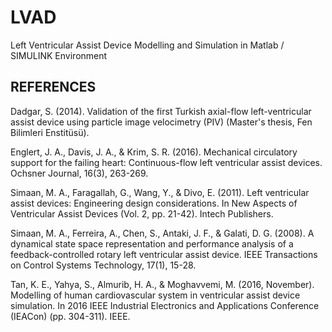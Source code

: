 # LVAD
Left Ventricular Assist Device Modelling and Simulation in Matlab / SIMULINK Environment

## REFERENCES

Dadgar, S. (2014). Validation of the first Turkish axial-flow left-ventricular assist device using particle image velocimetry (PIV) (Master's thesis, Fen Bilimleri Enstitüsü).

Englert, J. A., Davis, J. A., & Krim, S. R. (2016). Mechanical circulatory support for the failing heart: Continuous-flow left ventricular assist devices. Ochsner Journal, 16(3), 263-269.

Simaan, M. A., Faragallah, G., Wang, Y., & Divo, E. (2011). Left ventricular assist devices: Engineering design considerations. In New Aspects of Ventricular Assist Devices (Vol. 2, pp. 21-42). Intech Publishers.

Simaan, M. A., Ferreira, A., Chen, S., Antaki, J. F., & Galati, D. G. (2008). A dynamical state space representation and performance analysis of a feedback-controlled rotary left ventricular assist device. IEEE Transactions on Control Systems Technology, 17(1), 15-28.

Tan, K. E., Yahya, S., Almurib, H. A., & Moghavvemi, M. (2016, November). Modelling of human cardiovascular system in ventricular assist device simulation. In 2016 IEEE Industrial Electronics and Applications Conference (IEACon) (pp. 304-311). IEEE.
